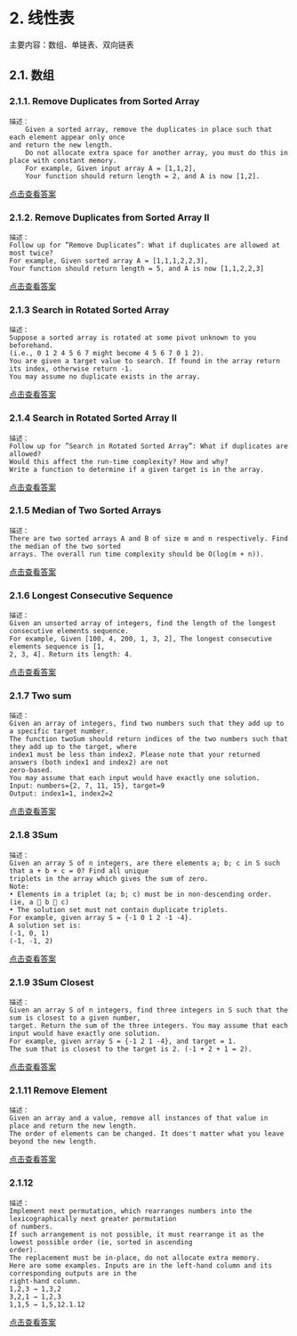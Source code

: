 # 2. 线性表
主要内容：数组、单链表、双向链表
## 2.1. 数组
### 2.1.1. Remove Duplicates from Sorted Array
```
描述：
    Given a sorted array, remove the duplicates in place such that each element appear only once
and return the new length.
    Do not allocate extra space for another array, you must do this in place with constant memory.
    For example, Given input array A = [1,1,2],
    Your function should return length = 2, and A is now [1,2].
```
[点击查看答案](./2.1.1.hpp)

### 2.1.2. Remove Duplicates from Sorted Array II
```
描述：
Follow up for ”Remove Duplicates”: What if duplicates are allowed at most twice?
For example, Given sorted array A = [1,1,1,2,2,3],
Your function should return length = 5, and A is now [1,1,2,2,3]
```
[点击查看答案](./2.1.2.hpp)

### 2.1.3 Search in Rotated Sorted Array
```
描述：
Suppose a sorted array is rotated at some pivot unknown to you beforehand.
(i.e., 0 1 2 4 5 6 7 might become 4 5 6 7 0 1 2).
You are given a target value to search. If found in the array return its index, otherwise return -1.
You may assume no duplicate exists in the array.
```
[点击查看答案](./2.1.3.hpp)

### 2.1.4 Search in Rotated Sorted Array II
```
描述：
Follow up for ”Search in Rotated Sorted Array”: What if duplicates are allowed?
Would this affect the run-time complexity? How and why?
Write a function to determine if a given target is in the array.
```
[点击查看答案](./2.1.4.hpp)

### 2.1.5 Median of Two Sorted Arrays
```
描述：
There are two sorted arrays A and B of size m and n respectively. Find the median of the two sorted
arrays. The overall run time complexity should be O(log(m + n)).
```
[点击查看答案](./2.1.5.hpp)

### 2.1.6 Longest Consecutive Sequence
```
描述：
Given an unsorted array of integers, find the length of the longest consecutive elements sequence.
For example, Given [100, 4, 200, 1, 3, 2], The longest consecutive elements sequence is [1,
2, 3, 4]. Return its length: 4.
```
[点击查看答案](./2.1.6.hpp)

### 2.1.7 Two sum
```
描述：
Given an array of integers, find two numbers such that they add up to a specific target number.
The function twoSum should return indices of the two numbers such that they add up to the target, where
index1 must be less than index2. Please note that your returned answers (both index1 and index2) are not
zero-based.
You may assume that each input would have exactly one solution.
Input: numbers={2, 7, 11, 15}, target=9
Output: index1=1, index2=2
```
[点击查看答案](./2.1.7.hpp)

### 2.1.8 3Sum
```
描述：
Given an array S of n integers, are there elements a; b; c in S such that a + b + c = 0? Find all unique
triplets in the array which gives the sum of zero.
Note:
• Elements in a triplet (a; b; c) must be in non-descending order. (ie, a  b  c)
• The solution set must not contain duplicate triplets.
For example, given array S = {-1 0 1 2 -1 -4}.
A solution set is:
(-1, 0, 1)
(-1, -1, 2)
```
[点击查看答案](./2.1.8.hpp)
### 2.1.9 3Sum Closest
```
描述：
Given an array S of n integers, find three integers in S such that the sum is closest to a given number,
target. Return the sum of the three integers. You may assume that each input would have exactly one solution.
For example, given array S = {-1 2 1 -4}, and target = 1.
The sum that is closest to the target is 2. (-1 + 2 + 1 = 2).
```
[点击查看答案](./2.1.9.hpp)

### 2.1.11 Remove Element
```
描述：
Given an array and a value, remove all instances of that value in place and return the new length.
The order of elements can be changed. It does't matter what you leave beyond the new length.
```
[点击查看答案](./2.1.11.hpp)

### 2.1.12
```
描述：
Implement next permutation, which rearranges numbers into the lexicographically next greater permutation
of numbers.
If such arrangement is not possible, it must rearrange it as the lowest possible order (ie, sorted in ascending
order).
The replacement must be in-place, do not allocate extra memory.
Here are some examples. Inputs are in the left-hand column and its corresponding outputs are in the
right-hand column.
1,2,3 → 1,3,2
3,2,1 → 1,2,3
1,1,5 → 1,5,12.1.12
```
[点击查看答案](./2.1.12.hpp)
